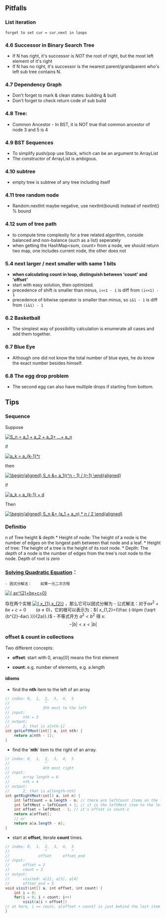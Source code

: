 
## Pitfalls
### List iteration
    forget to set cur = cur.next in loops
### 4.6 Successor in Binary Search Tree
- If N has right, it's successor is *NOT* the root of right, but the most left element of it's right
- If N has no right, it's successor is the nearest parent/grandparent who's left sub tree contains N.
### 4.7 Dependency Graph
- Don't forget to mark & clean states: building & built
- Don't forget to check return code of sub build
### 4.8 Tree:
- Common Ancestor
        - In BST, it is NOT true that common ancestor of node 3 and 5 is 4
        
### 4.9 BST Sequences
- To simplify push/pop use Stack<T>, which can be an argument to ArrayList<T> 
- The constructor of ArrayList<Integer> is ambigous.
    
### 4.10 subtree
- empty tree is subtree of any tree including itself
    
### 4.11 tree random node
- Random.nextInt maybe negative, use nextInt(bound) instead of nextInt() % bound
    
### 4.12 sum of tree path
- to compute time complexity for a tree related algorithm, conside balanced and non-balance (such as a list) seperately
- when getting the HashMap<sum, count> from a node, we should return two map, one includes current node, the other does not 
    
### 5.4 next larger / next smaller with same 1 bits
- **when calculating count in loop, distinguish between 'count' and 'offset'**
- start with easy solution, then optimized.
- precedence of shift is smaller than minus, ```i<<1 - 1``` is diff from ```(i<<1) - 1```
- precedence of bitwise operator is smaller than minus, so ```i&1 - 1``` is diff from ```(i&1) - 1```

### 6.2 Basketball
- The simplest way of possibility calculation is enumerate all cases and add them together.

### 6.7 Blue Eye
- Although one did not know the total number of blue eyes, he do know the exact number besides himself.

### 6.8 The egg drop problem
- The second egg can also have multiple drops if starting from bottom.

## Tips

### Sequence

Suppose

<a href="https://www.codecogs.com/eqnedit.php?latex=S_n&space;=&space;a_1&space;&plus;&space;a_2&space;&plus;&space;a_3&plus;&space;...&plus;&space;a_n" target="_blank"><img src="https://latex.codecogs.com/gif.latex?S_n&space;=&space;a_1&space;&plus;&space;a_2&space;&plus;&space;a_3&plus;&space;...&plus;&space;a_n" title="S_n = a_1 + a_2 + a_3+ ...+ a_n" /></a>

if 

<a href="https://www.codecogs.com/eqnedit.php?latex=a_k&space;=&space;a_{k-1}*r" target="_blank"><img src="https://latex.codecogs.com/gif.latex?a_k&space;=&space;a_{k-1}*r" title="a_k = a_{k-1}*r" /></a>

then 

<a href="https://www.codecogs.com/eqnedit.php?latex=\begin{aligned}&space;S_n&space;&=&space;a_1(r^n&space;-&space;1)&space;/&space;(r-1)&space;\end{aligned}" target="_blank"><img src="https://latex.codecogs.com/gif.latex?\begin{aligned}&space;S_n&space;&=&space;a_1(r^n&space;-&space;1)&space;/&space;(r-1)&space;\end{aligned}" title="\begin{aligned} S_n &= a_1(r^n - 1) / (r-1) \end{aligned}" /></a>

if

<a href="https://www.codecogs.com/eqnedit.php?latex=a_k&space;=&space;a_{k-1}&space;&plus;&space;d" target="_blank"><img src="https://latex.codecogs.com/gif.latex?a_k&space;=&space;a_{k-1}&space;&plus;&space;d" title="a_k = a_{k-1} + d" /></a>

Then

<a href="https://www.codecogs.com/eqnedit.php?latex=\begin{aligned}&space;S_n&space;&=&space;(a_1&space;&plus;&space;a_n)&space;*&space;n&space;/&space;2&space;\end{aligned}" target="_blank"><img src="https://latex.codecogs.com/gif.latex?\begin{aligned}&space;S_n&space;&=&space;(a_1&space;&plus;&space;a_n)&space;*&space;n&space;/&space;2&space;\end{aligned}" title="\begin{aligned} S_n &= (a_1 + a_n) * n / 2 \end{aligned}" /></a>

### Definitio
n of Tree height & depth
	* Height of node: The height of a node is the number of edges on the longest path between that node and a leaf.
	* Height of tree:  The height of a tree is the height of its root node.
	* Depth: The depth of a node is the number of edges from the tree's root node to the node. Depth of root is zero

### [Solving Quadratic Equation](https://en.wikipedia.org/wiki/Quadratic_equation)：
	- 因式分解法：	如果一元二次方程 
<a href="https://www.codecogs.com/eqnedit.php?latex={&space;ax^{2}&plus;bx&plus;c=0}" target="_blank"><img src="https://latex.codecogs.com/gif.latex?{&space;ax^{2}&plus;bx&plus;c=0}" title="{ ax^{2}+bx+c=0}" /></a>

存在两个实根
<a href="https://www.codecogs.com/eqnedit.php?latex={&space;x_{1},x_{2}}" target="_blank"><img src="https://latex.codecogs.com/gif.latex?{&space;x_{1},x_{2}}" title="{ x_{1},x_{2}}" /></a>
，那么它可以因式分解为
	- 公式解法：对于${ax^{2}+bx+c=0\qquad \left(a\neq 0\right)}$，它的根可以表示为：${ x_{1,2}={\frac {-b\pm {\sqrt {b^{2}-4ac\ }}}{2a}}.}$
	- 不等式开方 $a^{2} < b^{2}$  得 x:   $$-|b| < x < |b| $$

### offset & count in collections

Two different concepts:

- **offset**: start with 0, array[0] means the first element

- **count**: e.g. number of elements, e.g. a.length

#### idioms 
- find the **nth** item to the left of an array
```java
// index: 0,  1,  2,  3,  4,  5
//                ^
//               3th most to the left
// input:
// 		nth = 3
// output:
//		2, that is a[nth-1]
int getLeftMost(int[] a, int nth) {
	return a[nth - 1];
}
```

- find the '**nth**' item to the right of an array.

```java
// index: 0,  1,  2,  3,  4,  5
//                ^
//               4th most right
// input:
// 		array length = 6
// 		nth = 4
// output:
//		2, that is a[length-nth]
int getRightMost(int[] a, int n) {
	int leftCount = a.length - n; // there are leftCount items on the left of desired item
	int leftMost = leftCount + 1; // it is the leftMost item to the left
	int offset = leftMost - 1; // it's offset is count-1
	return a[offset];
	// or 
	return a[a.length - n];
}
```

- start at **offset**, iterate **count** times. 
``` java
// index: 0,  1,  2,  3,  4,  5
//                ^           ^
//             offset     offset_end
// input:
// 		offset = 2
// 		count = 3
// output:
// 		visited: a[2], a[3], a[4]
// 		offset_end = 5
void visit(int[] a, int offset, int count) {
	int i = 0;
	for(i = 0; i < count; i++)
		visit(a[i + offset])
// at here, i == count, a[offset + count] is just behind the last item being visited
}
```
<!--stackedit_data:
eyJoaXN0b3J5IjpbMTQ2OTM2NTIzNSwxNjc3NTUyODUwLDEyMD
kxNTA2MTgsLTE1NzE4Mjg0MjQsNTI5NDI4NTQyLC0yOTUxNDkx
NzMsLTQwMDYzMzY0MiwxNTU3MzE3Njc4LDE4NTQ5MDI0MTMsNz
U3NDM3MDY5LDExMTIwNDk5ODMsMTg3MDUxODc5Niw2MTQ1MjE3
MywxNDIxNTg0NjkyLC0xMzMyNjUyMjA0XX0=
-->